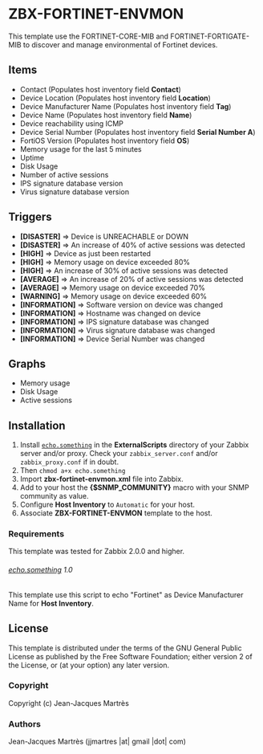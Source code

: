 ZBX-FORTINET-ENVMON
===================

This template use the FORTINET-CORE-MIB and FORTINET-FORTIGATE-MIB to discover and manage environmental of Fortinet devices.

Items
-----

  * Contact (Populates host inventory field **Contact**)
  * Device Location (Populates host inventory field **Location**)
  * Device Manufacturer Name (Populates host inventory field **Tag**)
  * Device Name (Populates host inventory field **Name**)
  * Device reachability using ICMP
  * Device Serial Number (Populates host inventory field **Serial Number A**)
  * FortiOS Version (Populates host inventory field **OS**)
  * Memory usage for the last 5 minutes
  * Uptime
  * Disk Usage
  * Number of active sessions
  * IPS signature database version
  * Virus signature database version

Triggers
--------

  * **[DISASTER]** => Device is UNREACHABLE or DOWN
  * **[DISASTER]** => An increase of 40% of active sessions was detected
  * **[HIGH]** => Device as just been restarted
  * **[HIGH]** => Memory usage on device exceeded 80%
  * **[HIGH]** => An increase of 30% of active sessions was detected
  * **[AVERAGE]** => An increase of 20% of active sessions was detected
  * **[AVERAGE]** => Memory usage on device exceeded 70%
  * **[WARNING]** => Memory usage on device exceeded 60%
  * **[INFORMATION]** => Software version on device was changed
  * **[INFORMATION]** => Hostname was changed on device
  * **[INFORMATION]** => IPS signature database was changed
  * **[INFORMATION]** => Virus signature database was changed
  * **[INFORMATION]** => Device Serial Number was changed

Graphs
------

  * Memory usage
  * Disk Usage
  * Active sessions

Installation
------------

1. Install [`echo.something`](https://github.com/jjmartres/Zabbix/tree/master/zbx-scripts/echo.something) in the **ExternalScripts** directory of your Zabbix server and/or proxy. Check your `zabbix_server.conf` and/or `zabbix_proxy.conf` if in doubt.
2. Then `chmod a+x echo.something`
3. Import **zbx-fortinet-envmon.xml** file into Zabbix.
4. Add to your host the **{$SNMP_COMMUNITY}** macro with your SNMP community as value.
5. Configure **Host Inventory** to `Automatic` for your host.
6. Associate **ZBX-FORTINET-ENVMON** template to the host.
 
### Requirements

This template was tested for Zabbix 2.0.0 and higher.

###### [echo.something](https://github.com/jjmartres/Zabbix/tree/master/zbx-scripts/echo.something) 1.0

This template use this script to echo "Fortinet" as Device Manufacturer Name for **Host Inventory**.

License
-------

This template is distributed under the terms of the GNU General Public License as published by the Free Software Foundation; either version 2 of the  License, or (at your option) any later version.

### Copyright

  Copyright (c) Jean-Jacques Martrès

### Authors
  
  Jean-Jacques Martrès
  (jjmartres |at| gmail |dot| com)
